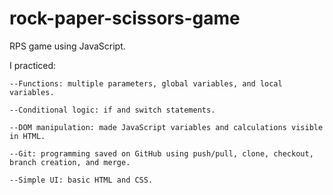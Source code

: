 # rock-paper-scissors-game

RPS game using JavaScript.

I practiced:

    --Functions: multiple parameters, global variables, and local variables.

    --Conditional logic: if and switch statements.

    --DOM manipulation: made JavaScript variables and calculations visible in HTML.

    --Git: programming saved on GitHub using push/pull, clone, checkout, branch creation, and merge. 

    --Simple UI: basic HTML and CSS. 
